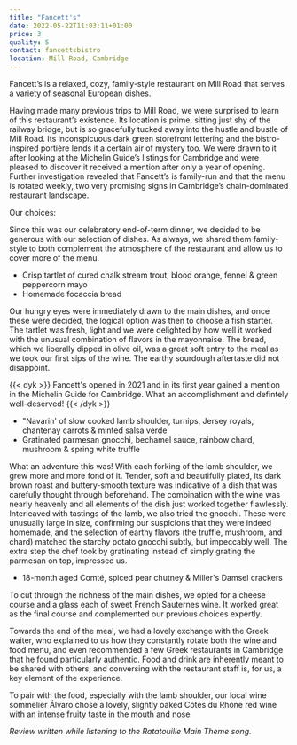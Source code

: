 ```yaml
---
title: "Fancett's"
date: 2022-05-22T11:03:11+01:00
price: 3
quality: 5
contact: fancettsbistro
location: Mill Road, Cambridge
---
```


Fancett’s is a relaxed, cozy, family-style restaurant on Mill Road that serves a variety of seasonal European dishes.

<!--more-->

Having made many previous trips to Mill Road, we were surprised to learn of this restaurant’s existence. Its location is prime, sitting just shy of the railway bridge, but is so gracefully tucked away into the hustle and bustle of Mill Road. Its inconspicuous dark green storefront lettering and the bistro-inspired portière lends it a certain air of mystery too. We were drawn to it after looking at the Michelin Guide’s listings for Cambridge and were pleased to discover it received a mention after only a year of opening. Further investigation revealed that Fancett’s is family-run and that the menu is rotated weekly, two very promising signs in Cambridge’s chain-dominated restaurant landscape.
 
Our choices:
 
Since this was our celebratory end-of-term dinner, we decided to be generous with our selection of dishes. As always, we shared them family-style to both complement the atmosphere of the restaurant and allow us to cover more of the menu.
 
* Crisp tartlet of cured chalk stream trout, blood orange, fennel & green peppercorn mayo
* Homemade focaccia bread
 
Our hungry eyes were immediately drawn to the main dishes, and once these were decided, the logical option was then to choose a fish starter. The tartlet was fresh, light and we were delighted by how well it worked with the unusual combination of flavors in the mayonnaise. The bread, which we liberally dipped in olive oil, was a great soft entry to the meal as we took our first sips of the wine. The earthy sourdough aftertaste did not disappoint.

{{< dyk >}}
Fancett's opened in 2021 and in its first year gained a mention in the Michelin Guide for Cambridge. What an accomplishment and defintely well-deserved!
{{< /dyk >}}
 
* "Navarin' of slow cooked lamb shoulder, turnips, Jersey royals, chantenay carrots & minted salsa verde
* Gratinated parmesan gnocchi, bechamel sauce, rainbow chard, mushroom & spring white truffle
 
What an adventure this was! With each forking of the lamb shoulder, we grew more and more fond of it. Tender, soft and beautifully plated, its dark brown roast and buttery-smooth texture was indicative of a dish that was carefully thought through beforehand. The combination with the wine was nearly heavenly and all elements of the dish just worked together flawlessly. Interleaved with tastings of the lamb, we also tried the gnocchi. These were unusually large in size, confirming our suspicions that they were indeed homemade, and the selection of earthy flavors (the truffle, mushroom, and chard) matched the starchy potato gnocchi subtly, but impeccably well. The extra step the chef took by gratinating instead of simply grating the parmesan on top, impressed us.
 
* 18-month aged Comté, spiced pear chutney & Miller's Damsel crackers
 
To cut through the richness of the main dishes, we opted for a cheese course and a glass each of sweet French Sauternes wine. It worked great as the final course and complemented our previous choices expertly.
 
Towards the end of the meal, we had a lovely exchange with the Greek waiter, who explained to us how they constantly rotate both the wine and food menu, and even recommended a few Greek restaurants in Cambridge that he found particularly authentic. Food and drink are inherently meant to be shared with others, and conversing with the restaurant staff is, for us, a key element of the experience.
 
To pair with the food, especially with the lamb shoulder, our local wine sommelier Álvaro chose a lovely, slightly oaked Côtes du Rhône red wine with an intense fruity taste in the mouth and nose.
 
*Review written while listening to the Ratatouille Main Theme song.*